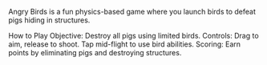 Angry Birds is a fun physics-based game where you launch birds to defeat pigs hiding in structures.

How to Play
Objective: Destroy all pigs using limited birds.
Controls: Drag to aim, release to shoot. Tap mid-flight to use bird abilities.
Scoring: Earn points by eliminating pigs and destroying structures.
